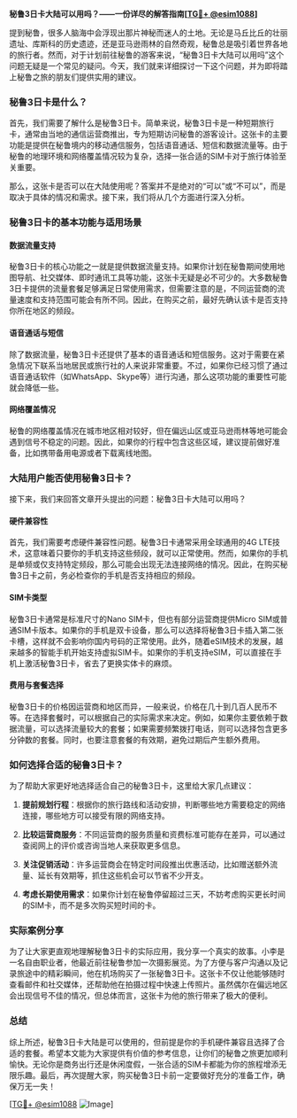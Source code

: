 **秘鲁3日卡大陆可以用吗？——一份详尽的解答指南[[TG💪+ @esim1088](https://t.me/s/esim1088)]**

提到秘鲁，很多人脑海中会浮现出那片神秘而迷人的土地。无论是马丘比丘的壮丽遗址、库斯科的历史遗迹，还是亚马逊雨林的自然奇观，秘鲁总是吸引着世界各地的旅行者。然而，对于计划前往秘鲁的游客来说，“秘鲁3日卡大陆可以用吗”这个问题无疑是一个常见的疑问。今天，我们就来详细探讨一下这个问题，并为即将踏上秘鲁之旅的朋友们提供实用的建议。

### 秘鲁3日卡是什么？

首先，我们需要了解什么是秘鲁3日卡。简单来说，秘鲁3日卡是一种短期旅行卡，通常由当地的通信运营商推出，专为短期访问秘鲁的游客设计。这张卡的主要功能是提供在秘鲁境内的移动通信服务，包括语音通话、短信和数据流量等。由于秘鲁的地理环境和网络覆盖情况较为复杂，选择一张合适的SIM卡对于旅行体验至关重要。

那么，这张卡是否可以在大陆使用呢？答案并不是绝对的“可以”或“不可以”，而是取决于具体的情况和需求。接下来，我们将从几个方面进行深入分析。

### 秘鲁3日卡的基本功能与适用场景

#### 数据流量支持

秘鲁3日卡的核心功能之一就是提供数据流量支持。如果你计划在秘鲁期间使用地图导航、社交媒体、即时通讯工具等功能，这张卡无疑是必不可少的。大多数秘鲁3日卡提供的流量套餐足够满足日常使用需求，但需要注意的是，不同运营商的流量速度和支持范围可能会有所不同。因此，在购买之前，最好先确认该卡是否支持你所在地区的频段。

#### 语音通话与短信

除了数据流量，秘鲁3日卡还提供了基本的语音通话和短信服务。这对于需要在紧急情况下联系当地居民或旅行社的人来说非常重要。不过，如果你已经习惯了通过语音通话软件（如WhatsApp、Skype等）进行沟通，那么这项功能的重要性可能就会降低一些。

#### 网络覆盖情况

秘鲁的网络覆盖情况在城市地区相对较好，但在偏远山区或亚马逊雨林等地可能会遇到信号不稳定的问题。因此，如果你的行程中包含这些区域，建议提前做好准备，比如携带备用电源或者下载离线地图。

### 大陆用户能否使用秘鲁3日卡？

接下来，我们来回答文章开头提出的问题：秘鲁3日卡大陆可以用吗？

#### 硬件兼容性

首先，我们需要考虑硬件兼容性问题。秘鲁3日卡通常采用全球通用的4G LTE技术，这意味着只要你的手机支持这些频段，就可以正常使用。然而，如果你的手机是单频或仅支持特定频段，那么可能会出现无法连接网络的情况。因此，在购买秘鲁3日卡之前，务必检查你的手机是否支持相应的频段。

#### SIM卡类型

秘鲁3日卡通常是标准尺寸的Nano SIM卡，但也有部分运营商提供Micro SIM或普通SIM卡版本。如果你的手机是双卡设备，那么可以选择将秘鲁3日卡插入第二张卡槽，这样就不会影响你国内号码的正常使用。此外，随着eSIM技术的发展，越来越多的智能手机开始支持虚拟SIM卡。如果你的手机支持eSIM，可以直接在手机上激活秘鲁3日卡，省去了更换实体卡的麻烦。

#### 费用与套餐选择

秘鲁3日卡的价格因运营商和地区而异，一般来说，价格在几十到几百人民币不等。在选择套餐时，可以根据自己的实际需求来决定。例如，如果你主要依赖于数据流量，可以选择流量较大的套餐；如果需要频繁拨打电话，则可以选择包含更多分钟数的套餐。同时，也要注意套餐的有效期，避免过期后产生额外费用。

### 如何选择合适的秘鲁3日卡？

为了帮助大家更好地选择适合自己的秘鲁3日卡，这里给大家几点建议：

1. **提前规划行程**：根据你的旅行路线和活动安排，判断哪些地方需要稳定的网络连接，哪些地方可以接受有限的网络支持。
   
2. **比较运营商服务**：不同运营商的服务质量和资费标准可能存在差异，可以通过查阅网上的评价或咨询当地人来获取更多信息。

3. **关注促销活动**：许多运营商会在特定时间段推出优惠活动，比如赠送额外流量、延长有效期等，抓住这些机会可以节省不少开支。

4. **考虑长期使用需求**：如果你计划在秘鲁停留超过三天，不妨考虑购买更长时间的SIM卡，而不是多次购买短时间的卡。

### 实际案例分享

为了让大家更直观地理解秘鲁3日卡的实际应用，我分享一个真实的故事。小李是一名自由职业者，他最近前往秘鲁参加一次摄影展览。为了方便与客户沟通以及记录旅途中的精彩瞬间，他在机场购买了一张秘鲁3日卡。这张卡不仅让他能够随时查看邮件和社交媒体，还帮助他在拍摄过程中快速上传照片。虽然偶尔在偏远地区会出现信号不佳的情况，但总体而言，这张卡为他的旅行带来了极大的便利。

### 总结

综上所述，秘鲁3日卡大陆是可以使用的，但前提是你的手机硬件兼容且选择了合适的套餐。希望本文能为大家提供有价值的参考信息，让你们的秘鲁之旅更加顺利愉快。无论你是商务出行还是休闲度假，一张合适的SIM卡都能为你的旅程增添无限乐趣。最后，再次提醒大家，购买秘鲁3日卡前一定要做好充分的准备工作，确保万无一失！

[[TG💪+ @esim1088](https://t.me/s/esim1088) ![Image](https://i.postimg.cc/4NQfJmqS/Snipaste-2025-05-13-00-14-12.png)]